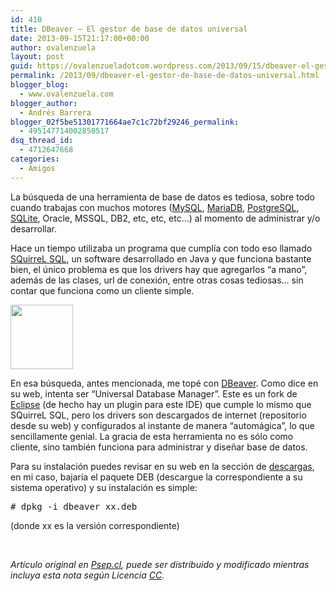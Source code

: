 ```yaml
---
id: 410
title: DBeaver – El gestor de base de datos universal
date: 2013-09-15T21:17:00+00:00
author: ovalenzuela
layout: post
guid: https://ovalenzueladotcom.wordpress.com/2013/09/15/dbeaver-el-gestor-de-base-de-datos-universal
permalink: /2013/09/dbeaver-el-gestor-de-base-de-datos-universal.html
blogger_blog:
  - www.ovalenzuela.com
blogger_author:
  - Andrés Barrera
blogger_02f5be51301771664ae7c1c72bf29246_permalink:
  - 495147714002850517
dsq_thread_id:
  - 4712647668
categories:
  - Amigos
---
```

La búsqueda de una herramienta de base de datos es tediosa, sobre todo cuando trabajas con muchos motores (<a title="MySQL" href="http://www.mysql.com/" target="_blank">MySQL</a>, <a title="MariaDB" href="https://mariadb.org/" target="_blank">MariaDB</a>, <a title="PostgreSQL" href="http://www.postgresql.org.es/" target="_blank">PostgreSQL</a>, <a title="SQLite" href="http://www.sqlite.org/" target="_blank">SQLite</a>, Oracle, MSSQL, DB2, etc, etc, etc…) al momento de administrar y/o desarrollar.

Hace un tiempo utilizaba un programa que cumplía con todo eso llamado <a title="SQuirreL SQL" href="http://squirrel-sql.sourceforge.net/" target="_blank">SQuirreL SQL</a>, un software desarrollado en Java y que funciona bastante bien, el único problema es que los drivers hay que agregarlos “a mano”, además de las clases, url de conexión, entre otras cosas tediosas… sin contar que funciona como un cliente simple.

<img class=" alignright" title="Logo DBeaver" alt="" src="http://dbeaver.jkiss.org/wp-content/themes/dbeaver/images/beaver-head.png" width="100" height="103" />

En esa búsqueda, antes mencionada, me topé con <a title="DBeaver" href="http://dbeaver.jkiss.org/" target="_blank">DBeaver</a>. Como dice en su web, intenta ser “Universal Database Manager”. Este es un fork de <a title="Eclipse IDE" href="http://www.eclipse.org/" target="_blank">Eclipse</a> (de hecho hay un plugin para este IDE) que cumple lo mismo que SQuirreL SQL, pero los drivers son descargados de internet (repositorio desde su web) y configurados al instante de manera “automágica”, lo que sencillamente genial. La gracia de esta herramienta no es sólo como cliente, sino también funciona para administrar y diseñar base de datos.

Para su instalación puedes revisar en su web en la sección de <a title="DBeaver - Download" href="http://dbeaver.jkiss.org/download/" target="_blank">descargas</a>, en mi caso, bajaría el paquete DEB (descargue la correspondiente a su sistema operativo) y su instalación es simple:

<pre># dpkg -i dbeaver_xx.deb</pre>

(donde xx es la versión correspondiente)

 

_Artículo original en [Psep.cl](http://www.psep.cl/2013/09/15/dbeaver-el-gestor-de-base-de-datos-universal "DBeaver - El gestor de base de datos universal - Psep.cl"), puede ser distribuido y modificado mientras incluya esta nota según Licencia <a title="CC by-sa 3.0" href="http://creativecommons.org/licenses/by-sa/3.0/deed.es" target="_blank">CC</a>._